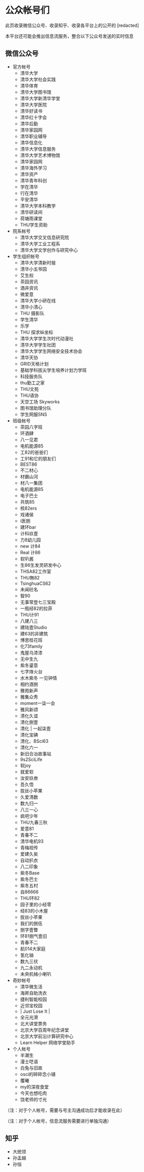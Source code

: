 # 公众帐号们

此页收录微信公众号、收录知乎、收录各平台上的公开的 [redacted]

本平台还可能会推出信息流服务，整合以下公众号发送的实时信息

## 微信公众号

- 官方帐号
    - 清华大学
    - 清华大学社会实践
    - 清华体育
    - 清华大学图书馆
    - 清华大学新清华学堂
    - 清华大学医院
    - 清华好读书
    - 清华红十字会
    - 清华后勤
    - 清华家园网
    - 清华职业辅导
    - 清华信息化
    - 清华大学信息服务
    - 清华大学艺术博物馆
    - 清华家园网
    - 清华海外学习
    - 清华资产
    - 清华青年科创
    - 学在清华
    - 行在清华
    - 平安清华
    - 清华大学本科教学
    - 清华研读间
    - 荷塘雨课堂
    - THU学生资助
- 院系帐号
    - 清华大学交叉信息研究院
    - 清华大学工业工程系
    - 清华大学文学创作与研究中心
- 学生组织帐号
    - 清华大学清新时报
    - 清华小五爷园
    - 艾生权
    - 茶园资讯
    - 酒井资讯
    - 微爱意
    - 清华大学小研在线
    - 清华小清心
    - THU 摄影队
    - 学生清华
    - 乐学
    - THU 探求纵坐标
    - 清华大学学生次时代动漫社
    - 清华大学学生社团
    - 清华大学学生网络安全技术协会
    - 清华天协
    - GRID天格计划
    - 基础学科拔尖学生培养计划力学班
    - 科技服务队
    - thu勤工之家
    - THU文苑
    - THU语协
    - 天空工场 Skyworks
    - 图书馆助理分队
    - 学生网服SNS
- 班级帐号
    - 茶园八字班
    - 环酒肆
    - 八一见君
    - 电机能源85
    - 工82的爸爸们
    - 工91和它的朋友们
    - BEST86
    - 不二材心
    - 材霸山河
    - 材八一集团
    - 电机能源85
    - 电子巴士
    - 共筑85
    - 核82ers
    - 戏诸侯
    - i医捌
    - 建环bar
    - 计科玖壹
    - 力8幼儿园
    - new 计84
    - Real 计86
    - 软叭酱
    - 生86生发灵研发中心
    - THSA82工作室
    - THU無82
    - TsinghuaCS62
    - 未闻砼名
    - 智90
    - 无事常登七三宝殿
    - 一瓶经82的拉菲
    - THU计91
    - 八建八三
    - 建陆壹Studio
    - 建63的非建筑
    - 博思桂花班
    - 化73family
    - 鬼屋乌漆漆
    - 无中生九
    - 紫冬鎏意
    - 七字烽火台
    - 水木紫冬 一见钟情
    - 相约酒捌
    - 雅苑新声
    - 雅集众秀
    - moment一柒一会
    - 雅风新颂
    - 清化久谊
    - 清化捌壹
    - 清化 | 一起柒壹
    - 清化宝碘
    - 清化、BSci63
    - 清化六一
    - 新旧合冶故事站
    - 9s2SciLife
    - 软joy
    - 就爱软
    - 汝安玖叁
    - 吾久悟
    - 拔丝小苹果
    - 久爱清数
    - 数九归一
    - 八三一心
    - 疯吧少年
    - THU九春三秋
    - 爱意81
    - 青春不二
    - 清华电机93
    - 青梅视传
    - 爱建久矣
    - 自动扒衣
    - 八二印象
    - 紫冬Base
    - 紫冬巴士
    - 紫冬五村
    - 自86666
    - THU环82
    - 园子里的小经零
    - 经83的小木屋
    - 拔丝小苹果
    - 我们的捌伍
    - 捌字壹瞥
    - 环81捌气壹旧
    - 青春不二
    - 航014大家庭
    - 氢化铀
    - 数九三伏
    - 九二永动机
    - 未央机械小喇叭
- 奇妙帐号
    - 清华微生活
    - 海昇自助洗衣
    - 捷利智能校园
    - 近邻宝校园
    - | Just Lose It |
    - 全元光滑
    - 北大讲堂票务
    - 北京大学百周年纪念讲堂
    - 北京大学前沿计算研究中心
    - Learn Helper 网络学堂助手
- 个人帐号
    - 半潮生
    - 漫士呓语
    - 白兔与旧故
    - osci的碎碎念小铺
    - 覆曦
    - my的深夜食堂
    - 今天也想吃肉
    - 饶老师的寸光

（注：对于个人帐号，需要与号主沟通成功后才能收录在此）

（注：对于个人帐号，信息流服务需要进行单独沟通）

## 知乎

* 大统领
* 孙孟越
* 孙恒
